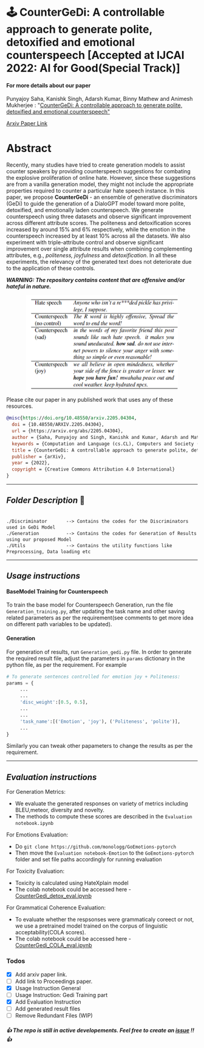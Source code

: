 # :joystick: CounterGeDi: A controllable approach to generate polite, detoxified and emotional counterspeech [Accepted at IJCAI 2022: AI for Good(Special Track)]

#### For more details about our paper

Punyajoy Saha, Kanishk Singh, Adarsh Kumar, Binny Mathew and Animesh Mukherjee : "[CounterGeDi: A controllable approach to generate polite, detoxified and emotional counterspeech"](https://arxiv.org/abs/2205.04304.pdf)

[Arxiv Paper Link](https://arxiv.org/pdf/2205.04304.pdf)

# Abstract
Recently, many studies have tried to create generation models to assist counter speakers by providing counterspeech suggestions for combating the explosive proliferation of online hate. However, since these suggestions are from a vanilla generation model, they might not include the appropriate properties required to counter a particular hate speech instance. In this paper, we propose **CounterGeDi** - an ensemble of generative discriminators (GeDi) to guide the generation of a DialoGPT model toward more polite, detoxified, and emotionally laden counterspeech. We generate counterspeech using three datasets and observe significant improvement across different attribute scores. The politeness and detoxification scores increased by around 15% and 6% respectively, while the emotion in the counterspeech increased by at least 10% across all the datasets. We also experiment with triple-attribute control and observe significant improvement over single attribute results when combining complementing attributes, e.g., _politeness, joyfulness_ and _detoxification_. In all these experiments, the relevancy of the generated text does not deteriorate due to the application of these controls.

***WARNING: The repository contains content that are offensive and/or hateful in nature.***

<p align="center"><img src="Figures/Examples.png" width="400" height="250"></p>

Please cite our paper in any published work that uses any of these resources.

~~~bibtex
@misc{https://doi.org/10.48550/arxiv.2205.04304,
  doi = {10.48550/ARXIV.2205.04304}, 
  url = {https://arxiv.org/abs/2205.04304},
  author = {Saha, Punyajoy and Singh, Kanishk and Kumar, Adarsh and Mathew, Binny and Mukherjee, Animesh},
  keywords = {Computation and Language (cs.CL), Computers and Society (cs.CY), FOS: Computer and information sciences, FOS: Computer and information sciences},
  title = {CounterGeDi: A controllable approach to generate polite, detoxified and emotional counterspeech},
  publisher = {arXiv},
  year = {2022},
  copyright = {Creative Commons Attribution 4.0 International}
}

~~~

------------------------------------------
***Folder Description*** :open_file_folder:	
------------------------------------------
~~~

./Discriminator       --> Contains the codes for the Discriminators used in GeDi Model
./Generation  	      --> Contains the codes for Generation of Results using our proposed Model	
./Utils               --> Contains the utility functions like Preprocessing, Data loading etc
~~~

------------------------------------------
***Usage instructions*** 
------------------------------------------

#### BaseModel Training for Counterspeech

To train the base model for Counterspeech Generation, run the file `Generation_training.py`, after updating the task name and other saving related parameters as per the requirement(see comments to get more idea on different path variables to be updated).

#### Generation

For generation of results, run `Generation_gedi.py` file. 
In order to generate the required result file, adjust the parameters in `params` dictionary in the python file, as per the requirement. For example
```python
# To generate sentences controlled for emotion joy + Politeness:
params = {
     ...
     ...
     'disc_weight':[0.5, 0.5],
     ...
     ...
     'task_name':[('Emotion', 'joy'), ('Politeness', 'polite')],
     ...
}
```

Similarly you can tweak other papameters to change the results as per the requirement. 



-------------------------------------------
***Evaluation instructions***
-------------------------------------------

For Generation Metrics:
- We evaluate the generated responses on variety of metrics including BLEU,meteor, diversity and novelty.
- The methods to compute these scores are described in the `Evaluation notebook.ipynb`

For Emotions Evaluation:
- Do `git clone https://github.com/monologg/GoEmotions-pytorch`
- Then move the `Evaluation notebook-Emotion` to the `GoEmotions-pytorch` folder and set file paths accordingly for running evaluation

For Toxicity Evaluation:
- Toxicity is calculated using HateXplain model
- The colab notebook could be accessed here - [CounterGedi_detox_eval.ipynb](https://colab.research.google.com/drive/14G1VnOZm0YHP5bBlgetM2mR-MFh8MUxq?usp=sharing)

For Grammatical Coherence Evaluation:
- To evaluate whether the respsonses were grammaticaly coreect or not, we use a pretrained model trained on the corpus of linguistic acceptability(COLA scores).
- The colab notebook could be accessed here - [CounterGedi_COLA_eval.ipynb](https://colab.research.google.com/drive/1nm-cGZlwuBX7r65XtTmkpIUZObPo9gfC?usp=sharing)


### Todos
- [x] Add arxiv paper link.
- [ ] Add link to Proceedings paper.
- [x] Usage Instruction General
- [ ] Usage Instruction: Gedi Training part
- [x] Add Evaluation Instruction
- [ ] Add generated result files
- [ ] Remove Redundant Files (WIP)

#####  :thumbsup: The repo is still in active developements. Feel free to create an [issue](https://github.com/punyajoy/HateXplain/issues) !!  :thumbsup:
